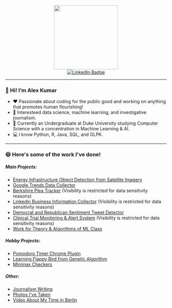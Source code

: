 <div id="header" align="center">
  <img src="https://media.giphy.com/media/l3q2Pc7MJZRbxpjNK/giphy.gif" width="200"/>
</div>
<div id="badge", align="center">
  <a href="www.linkedin.com/in/alex-kumar00">
    <img src="https://img.shields.io/badge/LinkedIn-blue?style=for-the-badge&logo=linkedin&logoColor=white" alt="LinkedIn Badge"/>
  </a>
</div>

---

### 👋  Hi! I’m Alex Kumar
- :heart:  Passionate about coding for the public good and working on anything that promotes human flourishing!
- :eyes: Interesteed data science, machine learning, and investigative journalism.
- 🌱  Currently an Undergraduate at Duke University studying Computer Science with a concentration in Machine Learning & AI.
- :computer: I know Python, R, Java, SQL, and GLPK.
---

### :smile: Here's some of the work I've done!

##### Main Projects:
- [Energy Infrastructure Object Detection from Satellite Imagery](https://github.com/Duke-BC-2021-AI-for-energy-access)
- [Google Trends Data Collector](https://github.com/ACK101101/google_trend_checker)
- [Berkshire Plea Tracker](https://wcsj.law.duke.edu/research/) (Visibility is restricted for data sensitivity reasons)
- [Linkedin Business Information Collector](https://socialequity.duke.edu/portfolio-item/self-reporting-race-in-small-business-loans-a-game-theoretic-analysis-of-evidence-from-ppp-loans-in-durham-nc/) (Visibility is restricted for data sensitivity reasons)
- [Democrat and Republican Sentiment Tweet Detector](https://github.com/ACK101101/Dem_Rep_TweetSentiment)
- [Clinical Trial Monitoring & Alert System](https://clinicaltrials.gov/) (Visibility is restricted for data sensitivity reasons)
- [Work for Theory & Algorithms of ML Class](https://github.com/ACK101101/Theory---Algs-of-ML)


##### Hobby Projects:
- [Pomodoro Timer Chrome Plugin](https://github.com/ACK101101/pomo-plugin)
- [Learning Flappy Bird from Genetic Algorithm](https://github.com/ACK101101/flappyBird-NEAT)
- [Minimax Checkers](https://github.com/ACK101101/checkers_minimax)

##### Other:
- [Journalism Writing](https://github.com/ACK101101/journalism)
- [Photos I've Taken](https://github.com/ACK101101/p-good-leica)
- [Video About My Time in Berlin](https://github.com/ACK101101/berlin_video)

